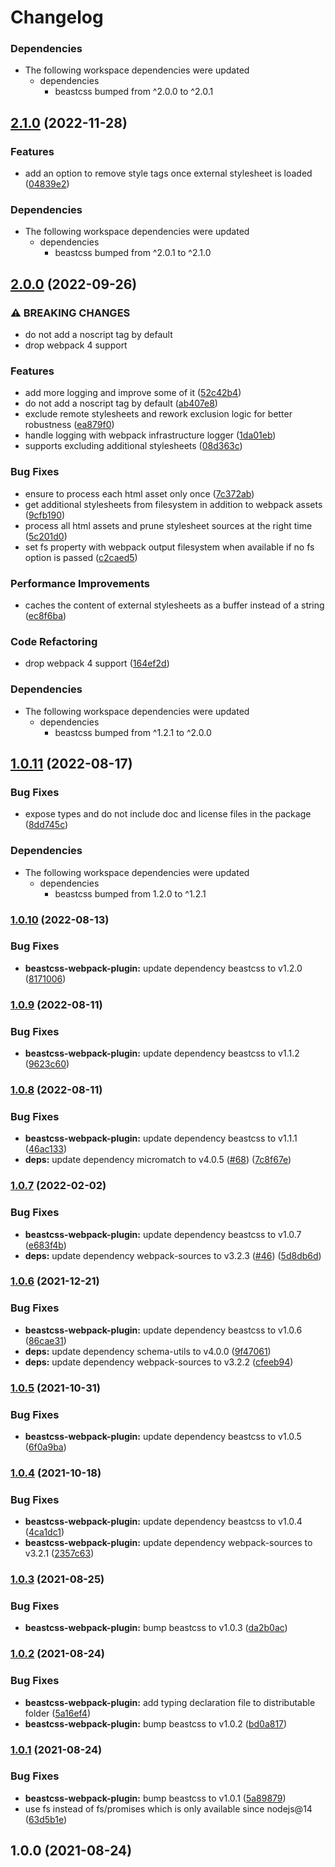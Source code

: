 # Changelog

### Dependencies

* The following workspace dependencies were updated
  * dependencies
    * beastcss bumped from ^2.0.0 to ^2.0.1

## [2.1.0](https://github.com/freddy38510/beastcss/compare/beastcss-webpack-plugin-v2.0.1...beastcss-webpack-plugin-v2.1.0) (2022-11-28)


### Features

* add an option to remove style tags once external stylesheet is loaded ([04839e2](https://github.com/freddy38510/beastcss/commit/04839e2344a72793dfae43ff7952ee861d1dfd37))


### Dependencies

* The following workspace dependencies were updated
  * dependencies
    * beastcss bumped from ^2.0.1 to ^2.1.0

## [2.0.0](https://github.com/freddy38510/beastcss/compare/beastcss-webpack-plugin-v1.0.11...beastcss-webpack-plugin-v2.0.0) (2022-09-26)


### ⚠ BREAKING CHANGES

* do not add a noscript tag by default
* drop webpack 4 support

### Features

* add more logging and improve some of it ([52c42b4](https://github.com/freddy38510/beastcss/commit/52c42b479fafc9d9a6aa588120015fbfa8df8f47))
* do not add a noscript tag by default ([ab407e8](https://github.com/freddy38510/beastcss/commit/ab407e89e29f6e7ece769da2031df77c5f2e8936))
* exclude remote stylesheets and rework exclusion logic for better robustness ([ea879f0](https://github.com/freddy38510/beastcss/commit/ea879f0e4cdb99d8201d0281375f75fc5cf98703))
* handle logging with webpack infrastructure logger ([1da01eb](https://github.com/freddy38510/beastcss/commit/1da01ebd661096fd4473e4b67a8260991678fe89))
* supports excluding additional stylesheets ([08d363c](https://github.com/freddy38510/beastcss/commit/08d363c2949e5d203bf97e4fe3b903202b60424c))


### Bug Fixes

* ensure to process each html asset only once ([7c372ab](https://github.com/freddy38510/beastcss/commit/7c372ab7e9cb5c5a86c797598cb1fc76882127e0))
* get additional stylesheets from filesystem in addition to webpack assets ([9cfb190](https://github.com/freddy38510/beastcss/commit/9cfb1900f13fc1f8fcd38ef9646d78903e94f212))
* process all html assets and prune stylesheet sources at the right time ([5c201d0](https://github.com/freddy38510/beastcss/commit/5c201d04860aea56be90282af4a472c0f060eac9))
* set fs property with webpack output filesystem when available if no fs option is passed ([c2caed5](https://github.com/freddy38510/beastcss/commit/c2caed54ac6f1f0d856c1f2fa1bb8d03af902f96))


### Performance Improvements

* caches the content of external stylesheets as a buffer instead of a string ([ec8f6ba](https://github.com/freddy38510/beastcss/commit/ec8f6ba204bc98a1485b7cf6b815968933def8f3))


### Code Refactoring

* drop webpack 4 support ([164ef2d](https://github.com/freddy38510/beastcss/commit/164ef2d9943cf2a107389e347639dc5b1925d4c9))


### Dependencies

* The following workspace dependencies were updated
  * dependencies
    * beastcss bumped from ^1.2.1 to ^2.0.0

## [1.0.11](https://github.com/freddy38510/beastcss/compare/beastcss-webpack-plugin-v1.0.10...beastcss-webpack-plugin-v1.0.11) (2022-08-17)


### Bug Fixes

* expose types and do not include doc and license files in the package ([8dd745c](https://github.com/freddy38510/beastcss/commit/8dd745c460a7f93d37938ef7bc5137e1540215f7))


### Dependencies

* The following workspace dependencies were updated
  * dependencies
    * beastcss bumped from 1.2.0 to ^1.2.1

### [1.0.10](https://github.com/freddy38510/beastcss/compare/beastcss-webpack-plugin-v1.0.9...beastcss-webpack-plugin-v1.0.10) (2022-08-13)


### Bug Fixes

* **beastcss-webpack-plugin:** update dependency beastcss to v1.2.0 ([8171006](https://github.com/freddy38510/beastcss/commit/81710065aa6851af101e389ac1d2ae021289585d))

### [1.0.9](https://github.com/freddy38510/beastcss/compare/beastcss-webpack-plugin-v1.0.8...beastcss-webpack-plugin-v1.0.9) (2022-08-11)


### Bug Fixes

* **beastcss-webpack-plugin:** update dependency beastcss to v1.1.2 ([9623c60](https://github.com/freddy38510/beastcss/commit/9623c6043d128c9196938ef75b35d8fb615b20a0))

### [1.0.8](https://github.com/freddy38510/beastcss/compare/beastcss-webpack-plugin-v1.0.7...beastcss-webpack-plugin-v1.0.8) (2022-08-11)


### Bug Fixes

* **beastcss-webpack-plugin:** update dependency beastcss to v1.1.1 ([46ac133](https://github.com/freddy38510/beastcss/commit/46ac1335d14451bd3d2e1df3c6c56ad42fb2c73f))
* **deps:** update dependency micromatch to v4.0.5 ([#68](https://github.com/freddy38510/beastcss/issues/68)) ([7c8f67e](https://github.com/freddy38510/beastcss/commit/7c8f67e23c95faf0f860e6ca4687046e66f47327))

### [1.0.7](https://github.com/freddy38510/beastcss/compare/beastcss-webpack-plugin-v1.0.6...beastcss-webpack-plugin-v1.0.7) (2022-02-02)


### Bug Fixes

* **beastcss-webpack-plugin:** update dependency beastcss to v1.0.7 ([e683f4b](https://github.com/freddy38510/beastcss/commit/e683f4b3f70d01871aa07fff72f755f48a77f5a8))
* **deps:** update dependency webpack-sources to v3.2.3 ([#46](https://github.com/freddy38510/beastcss/issues/46)) ([5d8db6d](https://github.com/freddy38510/beastcss/commit/5d8db6d3f6952ece2e549e41dca9bbc468f3709f))

### [1.0.6](https://github.com/freddy38510/beastcss/compare/beastcss-webpack-plugin-v1.0.5...beastcss-webpack-plugin-v1.0.6) (2021-12-21)


### Bug Fixes

* **beastcss-webpack-plugin:** update dependency beastcss to v1.0.6 ([86cae31](https://github.com/freddy38510/beastcss/commit/86cae31bd3693395e55622e125e36b2a845b2cdf))
* **deps:** update dependency schema-utils to v4.0.0 ([9f47061](https://github.com/freddy38510/beastcss/commit/9f4706176308a8980f397308a40e70a0375bde20))
* **deps:** update dependency webpack-sources to v3.2.2 ([cfeeb94](https://github.com/freddy38510/beastcss/commit/cfeeb94b8b1c9d9a678b53f8e571a2495b9c7ec6))

### [1.0.5](https://github.com/freddy38510/beastcss/compare/beastcss-webpack-plugin-v1.0.4...beastcss-webpack-plugin-v1.0.5) (2021-10-31)


### Bug Fixes

* **beastcss-webpack-plugin:** update dependency beastcss to v1.0.5 ([6f0a9ba](https://github.com/freddy38510/beastcss/commit/6f0a9ba74d865496d028ae29ab30cecc44250d1f))

### [1.0.4](https://github.com/freddy38510/beastcss/compare/beastcss-webpack-plugin-v1.0.3...beastcss-webpack-plugin-v1.0.4) (2021-10-18)


### Bug Fixes

* **beastcss-webpack-plugin:** update dependency beastcss to v1.0.4 ([4ca1dc1](https://github.com/freddy38510/beastcss/commit/4ca1dc154ec0d3e1cb4370332da3d6fea9d10a94))
* **beastcss-webpack-plugin:** update dependency webpack-sources to v3.2.1 ([2357c63](https://github.com/freddy38510/beastcss/commit/2357c635f4bc0fb751bba7990e5569a5bcd12cb6))

### [1.0.3](https://github.com/freddy38510/beastcss/compare/beastcss-webpack-plugin-v1.0.2...beastcss-webpack-plugin-v1.0.3) (2021-08-25)


### Bug Fixes

* **beastcss-webpack-plugin:** bump beastcss to v1.0.3 ([da2b0ac](https://github.com/freddy38510/beastcss/commit/da2b0ac3e1ef983de2e71c6e5a5b0a047a538e26))

### [1.0.2](https://github.com/freddy38510/beastcss/compare/beastcss-webpack-plugin-v1.0.1...beastcss-webpack-plugin-v1.0.2) (2021-08-24)


### Bug Fixes

* **beastcss-webpack-plugin:** add typing declaration file to distributable folder ([5a16ef4](https://github.com/freddy38510/beastcss/commit/5a16ef4b0790cdda966ddfce0453c9b63fa0a989))
* **beastcss-webpack-plugin:** bump beastcss to v1.0.2 ([bd0a817](https://github.com/freddy38510/beastcss/commit/bd0a81789221d74c675e3af657c179a482d6eac6))

### [1.0.1](https://github.com/freddy38510/beastcss/compare/beastcss-webpack-plugin-v1.0.0...beastcss-webpack-plugin-v1.0.1) (2021-08-24)


### Bug Fixes

* **beastcss-webpack-plugin:** bump beastcss to v1.0.1 ([5a89879](https://github.com/freddy38510/beastcss/commit/5a8987941b22ca8762cb58c640554fd170614297))
* use fs instead of fs/promises which is only available since nodejs@14 ([63d5b1e](https://github.com/freddy38510/beastcss/commit/63d5b1e7c4383b316e0fc8761c803f3f97a4cc9f))

## 1.0.0 (2021-08-24)
